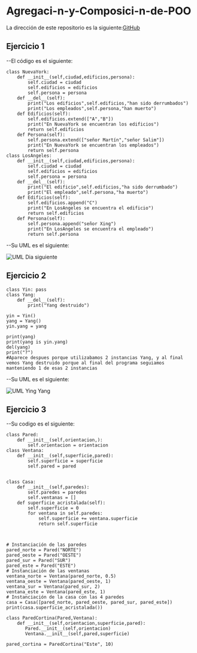# Agregaci-n-y-Composici-n-de-POO
La dirección de este repositorio es la siguiente:[GitHub](https://github.com/joseluis031/Agregaci-n-y-Composici-n-de-POO.git)

## Ejercicio 1
--El código es el siguiente:
```
class NuevaYork:
    def __init__(self,ciudad,edificios,persona):
        self.ciudad = ciudad
        self.edificios = edificios
        self.persona = persona
    def __del__(self):
        print("Los edificios",self.edificios,"han sido derrumbados")
        print("Los empleados",self.persona,"han muerto")
    def Edificios(self):
        self.edificios.extend(["A","B"])
        print("En NuevaYork se encuentran los edificios")
        return self.edificios
    def Persona(self):
        self.persona.extend(["señor Martín","señor Salim"])
        print("En NuevaYork se encuentran los empleados")
        return self.persona
class LosAngeles:
    def __init__(self,ciudad,edificios,persona):
        self.ciudad = ciudad
        self.edificios = edificios
        self.persona = persona
    def __del__(self):
        print("El edificio",self.edificios,"ha sido derrumbado")
        print("El empleado",self.persona,"ha muerto")
    def Edificios(self):
        self.edificios.append("C")
        print("En LosAngeles se encuentra el edificio")
        return self.edificios
    def Persona(self):
        self.persona.append("señor Xing")
        print("En LosAngeles se encuentra el empleado")
        return self.persona
```

--Su UML es el siguiente:


![UML Dia siguiente](https://user-images.githubusercontent.com/91721888/160854625-4d57e50a-9028-4973-8b51-b917537f43a9.png)


## Ejercicio 2
```
class Yin: pass 
class Yang: 
    def __del__(self): 
        print("Yang destruido") 
 
yin = Yin() 
yang = Yang() 
yin.yang = yang 
 
print(yang)  
print(yang is yin.yang)  
del(yang) 
print("?") 
#Aparece despues porque utilizabamos 2 instancias Yang, y al final vemos Yang destruido porque al final del programa seguiamos manteniendo 1 de esas 2 instancias
```

--Su UML es el siguiente:


![UML Ying Yang](https://user-images.githubusercontent.com/91721888/160922140-2b7e80d6-1a57-4aee-9445-d99b99236e1f.png)

## Ejercicio 3

--Su codigo es el siguiente:
```
class Pared:
    def __init__(self,orientacion,):
        self.orientacion = orientacion
class Ventana:
    def __init__(self,superficie,pared):
        self.superficie = superficie
        self.pared = pared
        
        
class Casa:
    def __init__(self,paredes):
        self.paredes = paredes
        self.ventanas = []
    def superficie_acristalada(self):
        self.superficie = 0
        for ventana in self.paredes:
            self.superficie += ventana.superficie
            return self.superficie
        
        

# Instanciación de las paredes 
pared_norte = Pared("NORTE") 
pared_oeste = Pared("OESTE") 
pared_sur = Pared("SUR") 
pared_este = Pared("ESTE") 
# Instanciación de las ventanas 
ventana_norte = Ventana(pared_norte, 0.5) 
ventana_oeste = Ventana(pared_oeste, 1) 
ventana_sur = Ventana(pared_sur, 2) 
ventana_este = Ventana(pared_este, 1) 
# Instanciación de la casa con las 4 paredes 
casa = Casa([pared_norte, pared_oeste, pared_sur, pared_este]) 
print(casa.superficie_acristalada())   

class ParedCortina(Pared,Ventana):
    def __init__(self,orientacion,superficie,pared):
       Pared.__init__(self,orientacion)
       Ventana.__init__(self,pared,superficie)

pared_cortina = ParedCortina("Este", 10)
```
